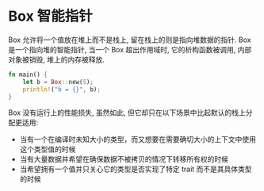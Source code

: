 # Box 智能指针

Box 允许将一个值放在堆上而不是栈上, 留在栈上的则是指向堆数据的指针. Box 是一个指向堆的智能指针, 当一个 Box 超出作用域时, 它的析构函数被调用, 内部对象被销毁, 堆上的内存被释放.

```rust
fn main() {
    let b = Box::new(5);
    println!("b = {}", b);
}
```

Box 没有运行上的性能损失, 虽然如此, 但它却只在以下场景中比起默认的栈上分配更适用:

- 当有一个在编译时未知大小的类型，而又想要在需要确切大小的上下文中使用这个类型值的时候
- 当有大量数据并希望在确保数据不被拷贝的情况下转移所有权的时候
- 当希望拥有一个值并只关心它的类型是否实现了特定 trait 而不是其具体类型的时候
